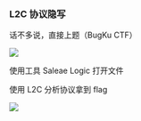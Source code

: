 ### L2C 协议隐写

话不多说，直接上题（BugKu CTF）

![](https://pic1.imgdb.cn/item/67bd6d06d0e0a243d404b680.jpg)

使用工具 Saleae Logic 打开文件

使用 L2C 分析协议拿到 flag

![](https://pic1.imgdb.cn/item/67bd6d1dd0e0a243d404b6c5.jpg)

